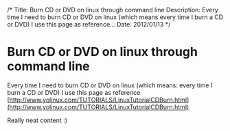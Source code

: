 /*
Title: Burn CD or DVD on linux through command line
Description: Every time I need to burn CD or DVD on linux (which means every time I burn a CD or DVD) I use this page as reference...
Date: 2012/01/13
*/

# Burn CD or DVD on linux through command line

Every time I need to burn CD or DVD on linux (which means: every time I burn a CD or DVD) I use this page as reference [http://www.yolinux.com/TUTORIALS/LinuxTutorialCDBurn.html](http://www.yolinux.com/TUTORIALS/LinuxTutorialCDBurn.html).

Really neat content :)
